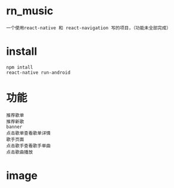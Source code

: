 # rn_music
    一个使用react-native 和 react-navigation 写的项目，（功能未全部完成）
# install
    npm intall 
    react-native run-android
# 功能
    推荐歌单
    推荐新歌
    banner
    点击歌单查看歌单详情
    歌手页面
    点击歌手查看歌手单曲
    点击歌曲播放
# image
<img src>
